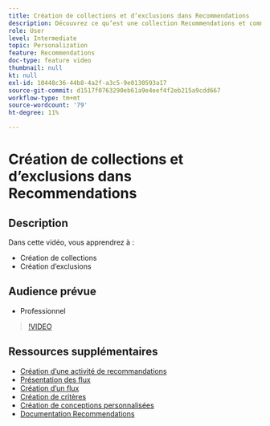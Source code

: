 ```yaml
---
title: Création de collections et d’exclusions dans Recommendations
description: Découvrez ce qu’est une collection Recommendations et comment l’utiliser. Découvrez ce qu’est une exclusion Recommendations et comment l’utiliser.
role: User
level: Intermediate
topic: Personalization
feature: Recommendations
doc-type: feature video
thumbnail: null
kt: null
exl-id: 10448c36-44b8-4a2f-a3c5-9e0130593a17
source-git-commit: d1517f0763290eb61a9e4eef4f2eb215a9cdd667
workflow-type: tm+mt
source-wordcount: '79'
ht-degree: 11%

---
```


# Création de collections et d’exclusions dans Recommendations

## Description

Dans cette vidéo, vous apprendrez à :

* Création de collections
* Création d’exclusions

## Audience prévue

* Professionnel

>[!VIDEO](https://video.tv.adobe.com/v/27689?quality=12)

## Ressources supplémentaires

* [Création d’une activité de recommandations](create-a-recommendations-activity.md)
* [Présentation des flux](understanding-feeds.md)
* [Création d’un flux](create-a-feed.md)
* [Création de critères](create-criteria.md)
* [Création de conceptions personnalisées](create-custom-designs.md)
* [Documentation Recommendations](https://experienceleague.adobe.com/docs/target/using/recommendations/recommendations.html?lang=en)

